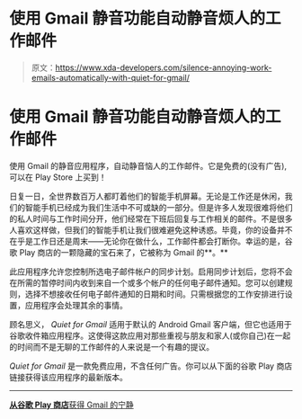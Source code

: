 # 使用 Gmail 静音功能自动静音烦人的工作邮件

> 原文：<https://www.xda-developers.com/silence-annoying-work-emails-automatically-with-quiet-for-gmail/>

# 使用 Gmail 静音功能自动静音烦人的工作邮件

使用 Gmail 的静音应用程序，自动静音恼人的工作邮件。它是免费的(没有广告),可以在 Play Store 上买到！

日复一日，全世界数百万人都盯着他们的智能手机屏幕。无论是工作还是休闲，我们的智能手机已经成为我们生活中不可或缺的一部分。但是许多人发现很难将他们的私人时间与工作时间分开，他们经常在下班后回复与工作相关的邮件。不是很多人喜欢这样做，但我们的智能手机让我们很难避免这种诱惑。毕竟，你的设备并不在乎是工作日还是周末——无论你在做什么，工作邮件都会打断你。幸运的是，谷歌 Play 商店的一颗隐藏的宝石来了，它被称为 Gmail 的**。**

此应用程序允许您控制所选电子邮件帐户的同步计划。启用同步计划后，您将不会在所需的暂停时间内收到来自一个或多个帐户的任何电子邮件通知。您可以创建规则，选择不想接收任何电子邮件通知的日期和时间。只需根据您的工作安排进行设置，应用程序会处理其余的事情。

顾名思义， *Quiet for Gmail* 适用于默认的 Android Gmail 客户端，但它也适用于谷歌收件箱应用程序。这使得这款应用对那些重视与朋友和家人(或你自己)在一起的时间而不是无聊的工作邮件的人来说是一个有趣的提议。

*Quiet for Gmail* 是一款免费应用，不含任何广告。你可以从下面的谷歌 Play 商店链接获得该应用程序的最新版本。

* * *

[**从谷歌 Play 商店**获得 Gmail 的宁静](https://play.google.com/store/apps/details?id=com.sgarcia.quiet_for_gmail)